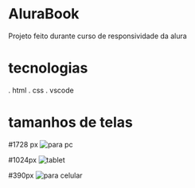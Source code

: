 # AluraBook
Projeto feito durante curso de responsividade da alura

# tecnologias 
. html
. css
. vscode

# tamanhos de telas
#1728 px
![para pc](https://github.com/sossego922/AluraBook/assets/62663466/d5f5c296-c757-4a9e-a108-2fdafc54dcf8)

#1024px
![tablet](https://github.com/sossego922/AluraBook/assets/62663466/5593a9df-973b-459c-9ff5-aa7baddf4256)

#390px
![para celular](https://github.com/sossego922/AluraBook/assets/62663466/007e12d8-a0d0-4587-8e7d-3344268134c2)
